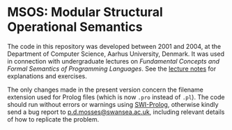 # MSOS: Modular Structural Operational Semantics

The code in this repository was developed between 2001 and 2004,
at the Department of Computer Science, Aarhus University, Denmark.
It was used in connection with undergraduate lectures on
_Fundamental Concepts and Formal Semantics of Programming Languages_.
See the [lecture notes] for explanations and exercises.

The only changes made in the present version concern the filename
extension used for Prolog files (which is now `.pro` instead of `.pl`).
The code should run without errors or warnings using [SWI-Prolog],
otherwise kindly send a bug report to p.d.mosses@swansea.ac.uk,
including relevant details of how to replicate the problem.

[SWI-Prolog]: https://www.swi-prolog.org
  "SWI-Prolog home page"

[Lecture notes]: Notes.pdf
  "PDF of lecture notes"
